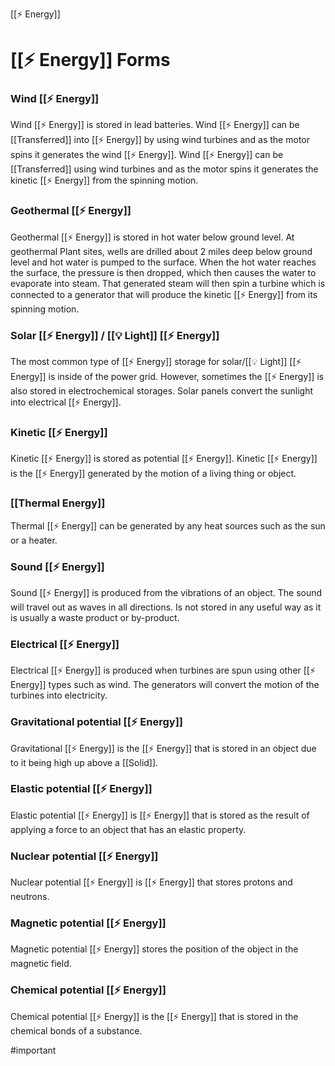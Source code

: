 [[⚡ Energy]]
# [[⚡ Energy]] Forms
### Wind [[⚡ Energy]]
Wind [[⚡ Energy]] is stored in lead batteries.
Wind [[⚡ Energy]] can be [[Transferred]] into [[⚡ Energy]] by using wind turbines and as the motor spins it generates the wind [[⚡ Energy]]. Wind [[⚡ Energy]] can be [[Transferred]] using wind turbines and as the motor spins it generates the kinetic [[⚡ Energy]] from the spinning motion.

### Geothermal [[⚡ Energy]]
Geothermal [[⚡ Energy]] is stored in hot water below ground level.
At geothermal Plant sites, wells are drilled about 2 miles deep below ground level and hot water is pumped to the surface. When the hot water reaches the surface, the pressure is then dropped, which then causes the water to evaporate into steam. That generated steam will then spin a turbine which is connected to a generator that will produce the kinetic [[⚡ Energy]] from its spinning motion.
### Solar [[⚡ Energy]] / [[💡 Light]] [[⚡ Energy]]
The most common type of [[⚡ Energy]] storage for solar/[[💡 Light]] [[⚡ Energy]] is inside of the power grid. However, sometimes the [[⚡ Energy]] is also stored in electrochemical storages.
Solar panels convert the sunlight into electrical [[⚡ Energy]].
### Kinetic [[⚡ Energy]]
Kinetic [[⚡ Energy]] is stored as potential [[⚡ Energy]].
Kinetic [[⚡ Energy]] is the [[⚡ Energy]] generated by the motion of a living thing or object.
### [[Thermal Energy]]
Thermal [[⚡ Energy]] can be generated by any heat sources such as the sun or a heater.
### Sound [[⚡ Energy]]
 Sound [[⚡ Energy]] is produced from the vibrations of an object. The sound will travel out as waves in all directions.
 Is not stored in any useful way as it is usually a waste product or by-product.
### Electrical [[⚡ Energy]]
Electrical [[⚡ Energy]] is produced when turbines are spun using other [[⚡ Energy]] types such as wind. The generators will convert the motion of the turbines into electricity.
### Gravitational potential [[⚡ Energy]]
Gravitational [[⚡ Energy]] is the [[⚡ Energy]] that is stored in an object due to it being high up above a [[Solid]].
### Elastic potential [[⚡ Energy]]
Elastic potential [[⚡ Energy]] is [[⚡ Energy]] that is stored as the result of applying a force to an object that has an elastic property.
### Nuclear potential [[⚡ Energy]]
Nuclear potential [[⚡ Energy]] is [[⚡ Energy]] that stores protons and neutrons.
### Magnetic potential [[⚡ Energy]]
Magnetic potential [[⚡ Energy]] stores the position of the object in the magnetic field.
### Chemical potential [[⚡ Energy]]
Chemical potential [[⚡ Energy]] is the [[⚡ Energy]] that is stored in the chemical bonds of a substance.

#important 